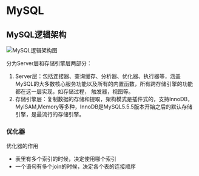 # MySQL
## MySQL逻辑架构
![MySQL逻辑架构图](https://github.com/npvip/article/blob/master/file/image/mysql%E9%80%BB%E8%BE%91%E6%9E%B6%E6%9E%84%E5%9B%BE.png)  

分为Server层和存储引擎层两部分：  
1. Server层：包括连接器、查询缓存、分析器、优化器、执行器等，涵盖MySQL的大多数核心服务功能以及所有的内置函数，所有跨存储引擎的功能都在这一层实现，如存储过程，
触发器，视图等。  
2. 存储引擎层：复制数据的存储和提取，架构模式是插件式的，支持InnoDB，MyISAM,Memory等多种，InnoDB是MySQL5.5.5版本开始之后的默认存储引擎，是最流行的存储引擎。  

### 优化器
优化器的作用
* 表里有多个索引的时候，决定使用哪个索引 
* 一个语句有多个join的时候，决定各个表的连接顺序